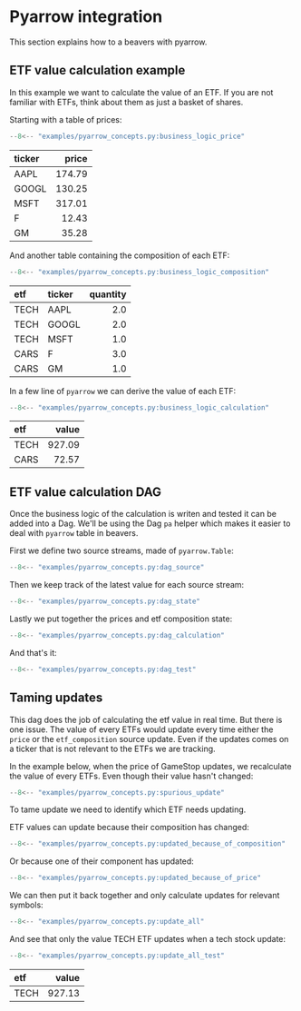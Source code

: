 # Pyarrow integration

This section explains how to a beavers with pyarrow.

## ETF value calculation example

In this example we want to calculate the value of an ETF.
If you are not familiar with ETFs, think about them as just a basket of shares.

Starting with a table of prices:
```python
--8<-- "examples/pyarrow_concepts.py:business_logic_price"
```

| ticker   |   price |
|:---------|--------:|
| AAPL     |  174.79 |
| GOOGL    |  130.25 |
| MSFT     |  317.01 |
| F        |   12.43 |
| GM       |   35.28 |

And another table containing the composition of each ETF:
```python
--8<-- "examples/pyarrow_concepts.py:business_logic_composition"
```

| etf   | ticker   |   quantity |
|:------|:---------|-----------:|
| TECH  | AAPL     |        2.0 |
| TECH  | GOOGL    |        2.0 |
| TECH  | MSFT     |        1.0 |
| CARS  | F        |        3.0 |
| CARS  | GM       |        1.0 |

In a few line of `pyarrow` we can derive the value of each ETF:
```python
--8<-- "examples/pyarrow_concepts.py:business_logic_calculation"
```

| etf  |   value |
|:-----|--------:|
| TECH |  927.09 |
| CARS |   72.57 |

## ETF value calculation DAG

Once the business logic of the calculation is writen and tested it can be added into a Dag.
We'll be using the Dag `pa` helper which makes it easier to deal with `pyarrow` table in beavers.

First we define two source streams, made of `pyarrow.Table`:
```python
--8<-- "examples/pyarrow_concepts.py:dag_source"
```

Then we keep track of the latest value for each source stream:
```python
--8<-- "examples/pyarrow_concepts.py:dag_state"
```

Lastly we put together the prices and etf composition state:
```python
--8<-- "examples/pyarrow_concepts.py:dag_calculation"
```

And that's it:

```python
--8<-- "examples/pyarrow_concepts.py:dag_test"
```


## Taming updates

This dag does the job of calculating the etf value in real time.
But there is one issue.
The value of every ETFs would update every time either the `price` or the `etf_composition` source update.
Even if the updates comes on a ticker that is not relevant to the ETFs we are tracking. 

In the example below, when the price of GameStop updates, we recalculate the value of every ETFs.
Even though their value hasn't changed:
```python
--8<-- "examples/pyarrow_concepts.py:spurious_update"
```

To tame update we need to identify which ETF needs updating.

ETF values can update because their composition has changed:
```python
--8<-- "examples/pyarrow_concepts.py:updated_because_of_composition"
```

Or because one of their component has updated: 
```python
--8<-- "examples/pyarrow_concepts.py:updated_because_of_price"
```

We can then put it back together and only calculate updates for relevant symbols:
```python
--8<-- "examples/pyarrow_concepts.py:update_all"
```


And see that only the value TECH ETF updates when a tech stock update:
```python
--8<-- "examples/pyarrow_concepts.py:update_all_test"
```

| etf   |   value |
|:------|--------:|
| TECH  |  927.13 |
